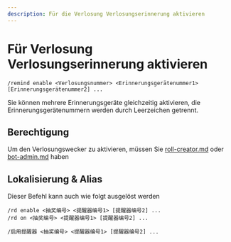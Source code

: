 ```yaml
---
description: Für die Verlosung Verlosungserinnerung aktivieren
---
```


# Für Verlosung Verlosungserinnerung aktivieren

```
/remind enable <Verlosungsnummer> <Erinnerungsgerätenummer1> [Erinnerungsgerätenummer2] ...
```

Sie können mehrere Erinnerungsgeräte gleichzeitig aktivieren, die Erinnerungsgerätenummern werden durch Leerzeichen getrennt.

## Berechtigung

Um den Verlosungswecker zu aktivieren, müssen Sie [roll-creator.md](../permission/roll-creator.md "mention") oder [bot-admin.md](../permission/bot-admin.md "mention") haben

## Lokalisierung & Alias

Dieser Befehl kann auch wie folgt ausgelöst werden

```
/rd enable <抽奖编号> <提醒器编号1> [提醒器编号2] ...
/rd on <抽奖编号> <提醒器编号1> [提醒器编号2] ...

/启用提醒器 <抽奖编号> <提醒器编号1> [提醒器编号2] ...
```
